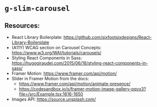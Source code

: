 # `g-slim-carousel`

## Resources:

- React Library Boilerplate: https://github.com/sixfootsixdesigns/React-Library-Boilerplate
- (A11Y) WCAG section on Carousel Concepts: https://www.w3.org/WAI/tutorials/carousels/
- Styling React Components in Sass: https://hugogiraudel.com/2015/06/18/styling-react-components-in-sass/
- Framer Motion: https://www.framer.com/api/motion/
- Slider in Framer Motion from the docs:
  - https://www.framer.com/api/motion/animate-presence/
  - https://codesandbox.io/s/framer-motion-image-gallery-pqvx3?file=/src/Example.tsx:1616-1650
- Images API: https://source.unsplash.com/
